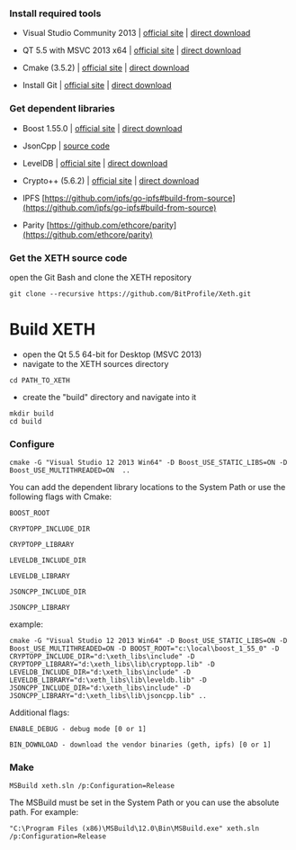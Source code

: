 ### Install required tools

* Visual Studio Community 2013
	| [official site](https://www.visualstudio.com/en-us/news/vs2013-community-vs.aspx)
	| [direct download](https://go.microsoft.com/fwlink/?LinkId=517284)

* QT 5.5 with MSVC 2013 x64
 | [official site](https://www.qt.io/)
 | [direct download](http://download.qt.io/official_releases/online_installers/qt-unified-windows-x86-online.exe)

* Cmake (3.5.2)
 | [official site](https://cmake.org/)
 | [direct download](https://cmake.org/files/v3.5/cmake-3.5.2-win32-x86.msi)

* Install Git
 | [official site](https://git-scm.com/)
 | [direct download](https://github.com/git-for-windows/git/releases/download/v2.9.2.windows.1/Git-2.9.2-64-bit.exe)


### Get dependent libraries

* Boost 1.55.0
 | [official site](http://www.boost.org/)
 | [direct download](https://sourceforge.net/projects/boost/files/boost-binaries/1.55.0/boost_1_55_0-msvc-12.0-64.exe/download)

* JsonCpp
 | [source code](https://github.com/open-source-parsers/jsoncpp)

* LevelDB
 | [official site](http://leveldb.org/)
 | [direct download](https://github.com/google/leveldb/archive/windows.zip)

* Crypto++ (5.6.2)
 | [official site](https://www.cryptopp.com/) 
 | [direct download](https://www.cryptopp.com/cryptopp562.zip)

* IPFS [https://github.com/ipfs/go-ipfs#build-from-source](https://github.com/ipfs/go-ipfs#build-from-source)
* Parity [https://github.com/ethcore/parity](https://github.com/ethcore/parity)

### Get the XETH source code

open the Git Bash and clone the XETH repository
```
git clone --recursive https://github.com/BitProfile/Xeth.git
```

# Build XETH

* open the Qt 5.5 64-bit for Desktop (MSVC 2013)
* navigate to the XETH sources directory
```
cd PATH_TO_XETH
```
* create the "build" directory and navigate into it
```
mkdir build
cd build
```
### Configure
```
cmake -G "Visual Studio 12 2013 Win64" -D Boost_USE_STATIC_LIBS=ON -D Boost_USE_MULTITHREADED=ON  ..
```
You can add the dependent library locations to the System Path or use the following flags with Cmake:
```
BOOST_ROOT

CRYPTOPP_INCLUDE_DIR

CRYPTOPP_LIBRARY

LEVELDB_INCLUDE_DIR

LEVELDB_LIBRARY

JSONCPP_INCLUDE_DIR

JSONCPP_LIBRARY
```
example:
```
cmake -G "Visual Studio 12 2013 Win64" -D Boost_USE_STATIC_LIBS=ON -D Boost_USE_MULTITHREADED=ON -D BOOST_ROOT="c:\local\boost_1_55_0" -D CRYPTOPP_INCLUDE_DIR="d:\xeth_libs\include" -D CRYPTOPP_LIBRARY="d:\xeth_libs\lib\cryptopp.lib" -D LEVELDB_INCLUDE_DIR="d:\xeth_libs\include" -D LEVELDB_LIBRARY="d:\xeth_libs\lib\leveldb.lib" -D JSONCPP_INCLUDE_DIR="d:\xeth_libs\include" -D JSONCPP_LIBRARY="d:\xeth_libs\lib\jsoncpp.lib" ..
```
Additional flags:
```
ENABLE_DEBUG - debug mode [0 or 1]

BIN_DOWNLOAD - download the vendor binaries (geth, ipfs) [0 or 1]
```
### Make
```
MSBuild xeth.sln /p:Configuration=Release
```
The MSBuild must be set in the System Path or you can use the absolute path. For example:
```
"C:\Program Files (x86)\MSBuild\12.0\Bin\MSBuild.exe" xeth.sln /p:Configuration=Release
```
